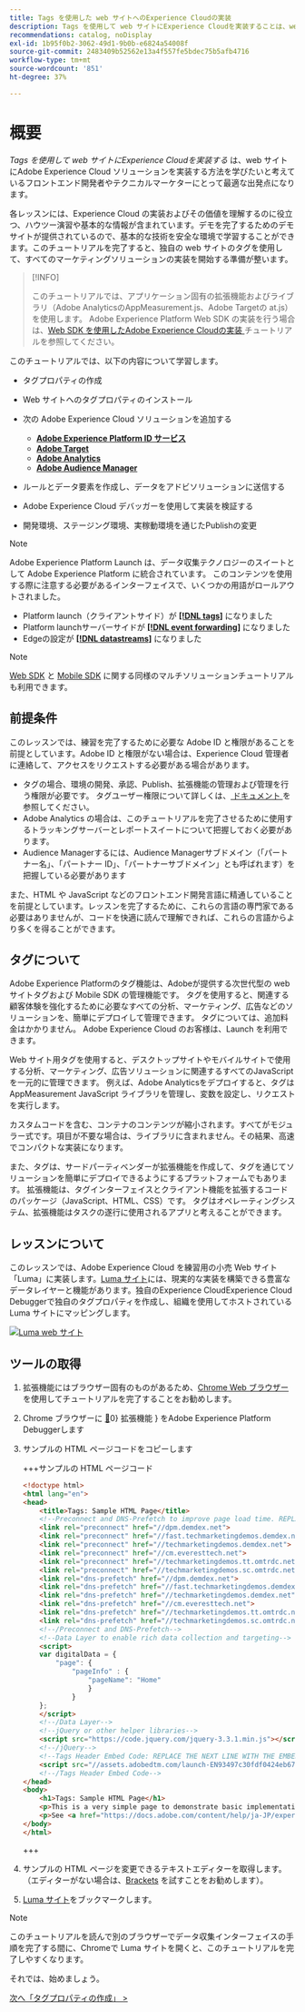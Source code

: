 ```yaml
---
title: Tags を使用した web サイトへのExperience Cloudの実装
description: Tags を使用して web サイトにExperience Cloudを実装することは、web サイトにAdobe Experience Cloud ソリューションを実装する方法を学びたいと考えているフロントエンド開発者やテクニカルマーケターにとって最適な出発点になります。
recommendations: catalog, noDisplay
exl-id: 1b95f0b2-3062-49d1-9b0b-e6824a54008f
source-git-commit: 2483409b52562e13a4f557fe5bdec75b5afb4716
workflow-type: tm+mt
source-wordcount: '851'
ht-degree: 37%

---
```


# 概要

_Tags を使用して web サイトにExperience Cloudを実装する_ は、web サイトにAdobe Experience Cloud ソリューションを実装する方法を学びたいと考えているフロントエンド開発者やテクニカルマーケターにとって最適な出発点になります。

各レッスンには、Experience Cloud の実装およびその価値を理解するのに役立つ、ハウツー演習や基本的な情報が含まれています。デモを完了するためのデモサイトが提供されているので、基本的な技術を安全な環境で学習することができます。このチュートリアルを完了すると、独自の web サイトのタグを使用して、すべてのマーケティングソリューションの実装を開始する準備が整います。

>[!INFO]
>
>このチュートリアルでは、アプリケーション固有の拡張機能およびライブラリ（Adobe AnalyticsのAppMeasurement.js、Adobe Targetの at.js）を使用します。 Adobe Experience Platform Web SDK の実装を行う場合は、[Web SDK を使用したAdobe Experience Cloudの実装 ](/help/tutorial-web-sdk/overview.md) チュートリアルを参照してください。


このチュートリアルでは、以下の内容について学習します。

* タグプロパティの作成

* Web サイトへのタグプロパティのインストール

* 次の Adobe Experience Cloud ソリューションを追加する
   * **[Adobe Experience Platform ID サービス](id-service.md)**
   * **[Adobe Target](target.md)**
   * **[Adobe Analytics](analytics.md)**
   * **[Adobe Audience Manager](audience-manager.md)**

* ルールとデータ要素を作成し、データをアドビソリューションに送信する

* Adobe Experience Cloud デバッガーを使用して実装を検証する

* 開発環境、ステージング環境、実稼動環境を通じたPublishの変更

>[!NOTE]
>
>Adobe Experience Platform Launch は、データ収集テクノロジーのスイートとして Adobe Experience Platform に統合されています。 このコンテンツを使用する際に注意する必要があるインターフェイスで、いくつかの用語がロールアウトされました。
>
> * Platform launch（クライアントサイド）が **[[!DNL tags]](https://experienceleague.adobe.com/docs/experience-platform/tags/home.html?lang=ja)** になりました
> * Platform launchサーバーサイドが **[[!DNL event forwarding]](https://experienceleague.adobe.com/docs/experience-platform/tags/event-forwarding/overview.html?lang=ja)** になりました
> * Edgeの設定が **[[!DNL datastreams]](https://experienceleague.adobe.com/docs/experience-platform/edge/fundamentals/datastreams.html?lang=ja)** になりました

>[!NOTE]
>
>[Web SDK](../tutorial-mobile-sdk/overview.md) と [Mobile SDK](../tutorial-web-sdk/overview.md) に関する同様のマルチソリューションチュートリアルも利用できます。

## 前提条件

このレッスンでは、練習を完了するために必要な Adobe ID と権限があることを前提としています。Adobe ID と権限がない場合は、Experience Cloud 管理者に連絡して、アクセスをリクエストする必要がある場合があります。

* タグの場合、環境の開発、承認、Publish、拡張機能の管理および管理を行う権限が必要です。 タグユーザー権限について詳しくは、[ ドキュメント ](https://experienceleague.adobe.com/docs/experience-platform/tags/admin/user-permissions.html?lang=ja) を参照してください。
* Adobe Analytics の場合は、このチュートリアルを完了させるために使用するトラッキングサーバーとレポートスイートについて把握しておく必要があります。
* Audience Managerするには、Audience Managerサブドメイン（「パートナー名」、「パートナー ID」、「パートナーサブドメイン」とも呼ばれます）を把握している必要があります

また、HTML や JavaScript などのフロントエンド開発言語に精通していることを前提としています。レッスンを完了するために、これらの言語の専門家である必要はありませんが、コードを快適に読んで理解できれば、これらの言語からより多くを得ることができます。

## タグについて

Adobe Experience Platformのタグ機能は、Adobeが提供する次世代型の web サイトタグおよび Mobile SDK の管理機能です。 タグを使用すると、関連する顧客体験を強化するために必要なすべての分析、マーケティング、広告などのソリューションを、簡単にデプロイして管理できます。 タグについては、追加料金はかかりません。 Adobe Experience Cloud のお客様は、Launch を利用できます。

Web サイト用タグを使用すると、デスクトップサイトやモバイルサイトで使用する分析、マーケティング、広告ソリューションに関連するすべてのJavaScriptを一元的に管理できます。 例えば、Adobe Analyticsをデプロイすると、タグはAppMeasurement JavaScript ライブラリを管理し、変数を設定し、リクエストを実行します。

カスタムコードを含む、コンテナのコンテンツが縮小されます。すべてがモジュラー式です。項目が不要な場合は、ライブラリに含まれません。その結果、高速でコンパクトな実装になります。

また、タグは、サードパーティベンダーが拡張機能を作成して、タグを通じてソリューションを簡単にデプロイできるようにするプラットフォームでもあります。 拡張機能は、タグインターフェイスとクライアント機能を拡張するコードのパッケージ（JavaScript、HTML、CSS）です。 タグはオペレーティングシステム、拡張機能はタスクの遂行に使用されるアプリと考えることができます。

## レッスンについて

このレッスンでは、Adobe Experience Cloud を練習用の小売 Web サイト「Luma」に実装します。[Luma サイト](https://luma.enablementadobe.com/content/luma/us/en.html)には、現実的な実装を構築できる豊富なデータレイヤーと機能があります。独自のExperience CloudExperience Cloud Debuggerで独自のタグプロパティを作成し、組織を使用してホストされている Luma サイトにマッピングします。

[![Luma web サイト ](images/overview-luma.png)](https://luma.enablementadobe.com/content/luma/us/en.html)

## ツールの取得

1. 拡張機能にはブラウザー固有のものがあるため、[Chrome Web ブラウザー](https://www.google.com/chrome/)を使用してチュートリアルを完了することをお勧めします。
1. Chrome ブラウザーに [&#128279;](https://chromewebstore.google.com/detail/adobe-experience-platform/bfnnokhpnncpkdmbokanobigaccjkpob)0&rbrace; 拡張機能 &rbrace; をAdobe Experience Platform Debuggerします
1. サンプルの HTML ページコードをコピーします

   +++サンプルの HTML ページコード

   ```html
   <!doctype html>
   <html lang="en">
   <head>
       <title>Tags: Sample HTML Page</title>
       <!--Preconnect and DNS-Prefetch to improve page load time. REPLACE "techmarketingdemos" WITH YOUR OWN AAM PARTNER ID, TARGET CLIENT CODE, AND ANALYTICS TRACKING SERVER-->
       <link rel="preconnect" href="//dpm.demdex.net">
       <link rel="preconnect" href="//fast.techmarketingdemos.demdex.net">
       <link rel="preconnect" href="//techmarketingdemos.demdex.net">
       <link rel="preconnect" href="//cm.everesttech.net">
       <link rel="preconnect" href="//techmarketingdemos.tt.omtrdc.net">
       <link rel="preconnect" href="//techmarketingdemos.sc.omtrdc.net">
       <link rel="dns-prefetch" href="//dpm.demdex.net">
       <link rel="dns-prefetch" href="//fast.techmarketingdemos.demdex.net">
       <link rel="dns-prefetch" href="//techmarketingdemos.demdex.net">
       <link rel="dns-prefetch" href="//cm.everesttech.net">
       <link rel="dns-prefetch" href="//techmarketingdemos.tt.omtrdc.net">
       <link rel="dns-prefetch" href="//techmarketingdemos.sc.omtrdc.net">
       <!--/Preconnect and DNS-Prefetch-->
       <!--Data Layer to enable rich data collection and targeting-->
       <script>
       var digitalData = {
           "page": {
               "pageInfo" : {
                   "pageName": "Home"
                   }
               }
       };
       </script>
       <!--/Data Layer-->
       <!--jQuery or other helper libraries-->
       <script src="https://code.jquery.com/jquery-3.3.1.min.js"></script>
       <!--/jQuery-->
       <!--Tags Header Embed Code: REPLACE THE NEXT LINE WITH THE EMBED CODE FROM YOUR OWN DEVELOPMENT ENVIRONMENT-->
       <script src="//assets.adobedtm.com/launch-EN93497c30fdf0424eb678d5f4ffac66dc.min.js" async></script>
       <!--/Tags Header Embed Code-->
   </head>
   <body>
       <h1>Tags: Sample HTML Page</h1>
       <p>This is a very simple page to demonstrate basic implementation concepts of Tags</p>
       <p>See <a href="https://docs.adobe.com/content/help/ja-JP/experience-cloud/implementing-in-websites-with-launch/index.html">Implementing the Experience Cloud in Websites with Tags</a> for the complete tutorial</p>
   </body>
   </html>
   ```

   +++

1. サンプルの HTML ページを変更できるテキストエディターを取得します。（エディターがない場合は、[Brackets](https://brackets.io/) を試すことをお勧めします）。
1. [Luma サイト](https://luma.enablementadobe.com/content/luma/us/en.html)をブックマークします。

>[!NOTE]
>
>このチュートリアルを読んで別のブラウザーでデータ収集インターフェイスの手順を完了する間に、Chromeで Luma サイトを開くと、このチュートリアルを完了しやすくなります。

それでは、始めましょう。

[次へ「タグプロパティの作成」 >](create-a-property.md)
